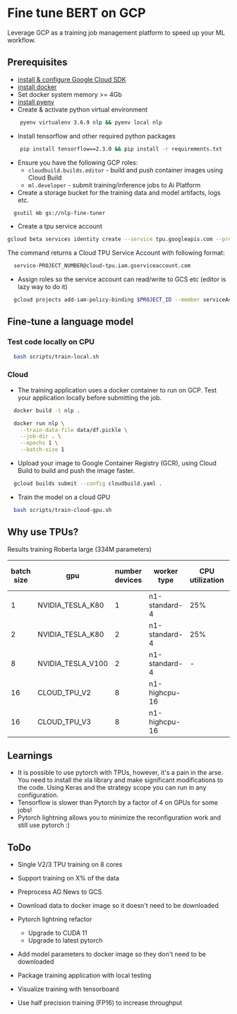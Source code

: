 # Fine tune BERT on GCP

Leverage GCP as a training job management platform to speed up your ML workflow.

## Prerequisites

- [install & configure Google Cloud SDK](https://cloud.google.com/sdk/docs/install)
- [install docker](https://docs.docker.com/get-docker/)
- Set docker system memory >= 4Gb 
- [install pyenv](https://realpython.com/intro-to-pyenv/)
- Create & activate python virtual environment
```bash
    pyenv virtualenv 3.6.9 nlp && pyenv local nlp
```
- Install tensorflow and other required python packages
```bash
    pip install tensorflow==2.3.0 && pip install -r requirements.txt
```
- Ensure you have the following GCP roles:
  - `cloudbuild.builds.editor` - build and push container images using Cloud Build
  - `ml.developer` - submit training/inference jobs to Ai Platform
- Create a storage bucket for the training data and model artifacts, logs etc.
```bash
  gsutil mb gs://nlp-fine-tuner
```
- Create a tpu service account

```bash
gcloud beta services identity create --service tpu.googleapis.com --project $PROJECT_ID
```
The command returns a Cloud TPU Service Account with following format:
```bash
  service-PROJECT_NUMBER@cloud-tpu.iam.gserviceaccount.com
```
- Assign roles so the service account can read/write to GCS etc (editor is lazy way to do it)
```bash
  gcloud projects add-iam-policy-binding $PROJECT_ID --member serviceAccount:$TPU_SERVICE_ACCOUNT --role roles/editor
```

## Fine-tune a language model

### Test code locally on CPU

```bash
  bash scripts/train-local.sh
```

### Cloud

- The training application uses a docker container to run on GCP. Test your application locally before submitting the job.

```bash
  docker build -t nlp .
```

```bash
  docker run nlp \
    --train-data-file data/df.pickle \
    --job-dir . \
    --epochs 1 \
    --batch-size 1
```

- Upload your image to Google Container Registry (GCR), using Cloud Build to build and push the image faster.

```bash
  gcloud builds submit --config cloudbuild.yaml .
```

- Train the model on a cloud GPU

```bash
  bash scripts/train-cloud-gpu.sh
```

## Why use TPUs?

Results training Roberta large (334M parameters)

| batch size |        gpu        | number devices |  worker type  | CPU utilization | Memory utilization | GPU memory utizilization | GPU utilization | examples per second |
|------------|-------------------|-------------|---------------|-----------------|--------------------|--------------------------|-----------------|---------------------|
|1|NVIDIA_TESLA_K80|1|n1-standard-4|25%|36%|72%|100%|0.25| 
|2|NVIDIA_TESLA_K80|2|n1-standard-4|25%|36%|72%|100%|0.44| 
|8|NVIDIA_TESLA_V100|2|n1-standard-4|-|-|-|-|OOM|
|16|CLOUD_TPU_V2|8|n1-highcpu-16||||||
|16|CLOUD_TPU_V3|8|n1-highcpu-16||||||

## Learnings

- It is possible to use pytorch with TPUs, however, it's a pain in the arse. You need to install the xla library and make significant modifications to the code. Using Keras and the strategy scope you can run in any configuration.
- Tensorflow is slower than Pytorch by a factor of 4 on GPUs for some jobs!
- Pytorch lightning allows you to minimize the reconfiguration work and still use pytorch :)

## ToDo

- Single V2/3 TPU training on 8 cores
- Support training on X% of the data
- Preprocess AG News to GCS
- Download data to docker image so it doesn't need to be downloaded
- Pytorch lightning refactor
  - Upgrade to CUDA 11
  - Upgrade to latest pytorch
  
- Add model parameters to docker image so they don't need to be downloaded
- Package training application with local testing
- Visualize training with tensorboard
- Use half precision training (FP16) to increase throughput
